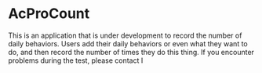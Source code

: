 # AcProCount
This is an application that is under development to record the number of daily behaviors. Users add their daily behaviors or even what they want to do, and then record the number of times they do this thing. If you encounter problems during the test, please contact I
